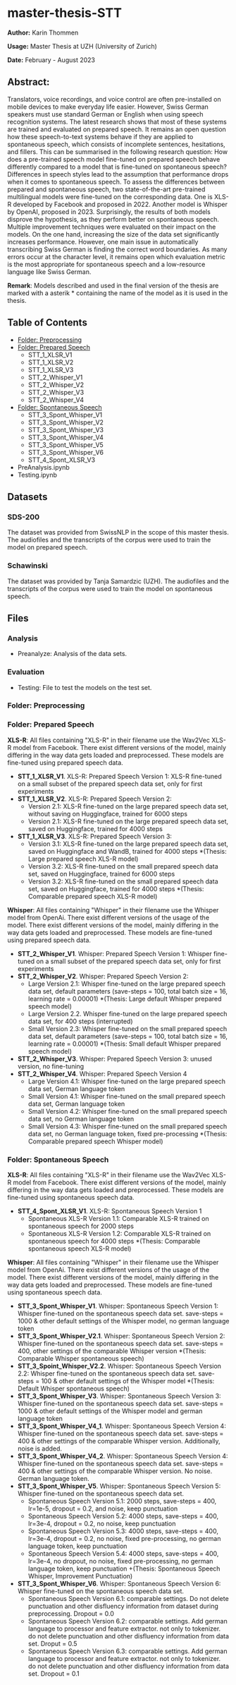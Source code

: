 # master-thesis-STT
**Author:** Karin Thommen 

**Usage:** Master Thesis at UZH (University of Zurich) 

**Date:** February - August 2023

## Abstract: 
Translators, voice recordings, and voice control are often pre-installed on mobile devices to make everyday life easier. However, Swiss German speakers must use standard German or English when using speech recognition systems. The latest research shows that most of these systems are trained and evaluated on prepared speech. It remains an open question how these speech-to-text systems behave if they are applied to spontaneous speech, which consists of incomplete sentences, hesitations, and fillers. This can be summarised in the following research question: How does a pre-trained speech model fine-tuned on prepared speech behave differently compared to a model that is fine-tuned on spontaneous speech? Differences in speech styles lead to the assumption that performance drops when it comes to spontaneous speech. To assess the differences between prepared and spontaneous speech, two state-of-the-art pre-trained multilingual models were fine-tuned on the corresponding data. One is XLS-R developed by Facebook and proposed
in 2022. Another model is Whisper by OpenAI, proposed in 2023. Surprisingly, the results of both models disprove the hypothesis, as they perform better on spontaneous speech. Multiple improvement techniques were evaluated on their impact on the models. On the one hand, increasing the size of the data set significantly increases performance. However, one main issue in automatically transcribing Swiss German is finding the correct word boundaries. As many errors occur at the character level, it remains open which evaluation metric is the most appropriate for spontaneous speech and a low-resource language like Swiss German.

**Remark**: Models described and used in the final version of the thesis are marked with a asterik * containing the name of the model as it is used in the thesis. 

## Table of Contents
  * [Folder: Preprocessing](#folder-preprocessing)
  * [Folder: Prepared Speech](#folder-prepared-speech)
    + STT_1_XLSR_V1
    + STT_1_XLSR_V2
    + STT_1_XLSR_V3
    + STT_2_Whisper_V1
    + STT_2_Whisper_V2
    + STT_2_Whisper_V3
    + STT_2_Whisper_V4
  * [Folder: Spontaneous Speech](#folder-spontaneous-speech)
    + STT_3_Spont_Whisper_V1
    + STT_3_Spont_Whisper_V2
    + STT_3_Spont_Whisper_V3
    + STT_3_Spont_Whisper_V4
    + STT_3_Spont_Whisper_V5
    + STT_3_Spont_Whisper_V6
    + STT_4_Spont_XLSR_V3
  * PreAnalysis.ipynb
  * Testing.ipynb


## Datasets
### SDS-200 
The dataset was provided from SwissNLP in the scope of this master thesis. The audiofiles and the transcripts of the corpus were used to train the model on prepared speech. 

### Schawinski
The dataset was provided by Tanja Samardzic (UZH). The audiofiles and the transcripts of the corpus were used to train the model on spontaneous speech. 

## Files 
### Analysis
* Preanalyze: Analysis of the data sets.

### Evaluation
* Testing: File to test the models on the test set.

### Folder: Preprocessing


### Folder: Prepared Speech
**XLS-R**: All files containing "XLS-R" in their filename use the Wav2Vec XLS-R model from Facebook. There exist different versions of the model, mainly differing in the way data gets loaded and preprocessed. These models are fine-tuned using prepared speech data. 
* **STT_1_XLSR_V1**. XLS-R: Prepared Speech Version 1: XLS-R fine-tuned on a small subset of the prepared speech data set, only for first experiments
* **STT_1_XLSR_V2**. XLS-R: Prepared Speech Version 2: 
  + Version 2.1: XLS-R fine-tuned on the large prepared speech data set, without saving on Huggingface, trained for 6000 steps 
   + Version 2.1: XLS-R fine-tuned on the large prepared speech data set, saved on Huggingface, trained for 4000 steps 
* **STT_1_XLSR_V3**. XLS-R: Prepared Speech Version 3: 
  + Version 3.1: XLS-R fine-tuned on the large prepared speech data set, saved on Huggingface and WandB, trained for 4000 steps *(Thesis: Large prepared speech XLS-R model)
  + Version 3.2: XLS-R fine-tuned on the small prepared speech data set, saved on Huggingface, trained for 6000 steps
  + Version 3.2: XLS-R fine-tuned on the small prepared speech data set, saved on Huggingface, trained for 4000 steps *(Thesis: Comparable prepared speech XLS-R model)

**Whisper**: All files containing "Whisper" in their filename use the Whisper model from OpenAi. 
There exist different versions of the usage of the model. There exist different versions of the model, mainly differing in the way data gets loaded and preprocessed. These models are fine-tuned using prepared speech data. 

* **STT_2_Whisper_V1**. Whisper: Prepared Speech Version 1: Whisper fine-tuned on a small subset of the prepared
speech data set, only for first experiments
* **STT_2_Whisper_V2**. Whisper: Prepared Speech Version 2:
  + Large Version 2.1: Whisper fine-tuned on the large prepared speech data set, default parameters (save-steps = 100, total batch size = 16, learning rate = 0.00001) *(Thesis: Large default Whisper prepared speech model)
  + Large Version 2.2. Whisper fine-tuned on the large prepared speech data set, for 400 steps (interrupted)
  + Small Version 2.3: Whisper fine-tuned on the small prepared speech data set, default parameters (save-steps = 100, total batch size = 16, learning rate = 0.00001) *(Thesis: Small default Whisper prepared speech model)
* **STT_2_Whisper_V3**. Whisper: Prepared Speech Version 3: unused version, no fine-tuning
* **STT_2_Whisper_V4**. Whisper: Prepared Speech Version 4
  + Large Version 4.1: Whisper fine-tuned on the large prepared speech data set, German language token
  + Small Version 4.1: Whisper fine-tuned on the small prepared speech data set, German language token 
  + Small Version 4.2: Whisper fine-tuned on the small prepared speech data set, no German language token
  + Small Version 4.3: Whisper fine-tuned on the small prepared speech data set, no German language token, fixed pre-processing *(Thesis: Comparable prepared speech Whisper model)

### Folder: Spontaneous Speech
**XLS-R**: All files containing "XLS-R" in their filename use the Wav2Vec XLS-R model from Facebook. There exist different versions of the model, mainly differing in the way data gets loaded and preprocessed. These models are fine-tuned using spontaneous speech data. 

* **STT_4_Spont_XLSR_V1**. XLS-R: Spontaneous Speech Version 1
  + Spontaneous XLS-R Version 1.1: Comparable XLS-R trained on spontaneous speech for 2000 steps  
  + Spontaneous XLS-R Version 1.2: Comparable XLS-R trained on spontaneous speech for 4000 steps  *(Thesis: Comparable spontaneous speech XLS-R model)

**Whisper**: All files containing "Whisper" in their filename use the Whisper model from OpenAi. 
There exist different versions of the usage of the model. There exist different versions of the model, mainly differing in the way data gets loaded and preprocessed. These models are fine-tuned using spontaneous speech data. 
*  **STT_3_Spont_Whisper_V1**. Whisper: Spontaneous Speech Version 1: Whisper fine-tuned on the spontaneous speech data set. save-steps = 1000 & other default settings of the Whisper model, no german language token
*  **STT_3_Spont_Whisper_V2.1**. Whisper: Spontaneous Speech Version 2: Whisper fine-tuned on the spontaneous speech data set. save-steps = 400, other settings of the comparable Whisper version *(Thesis: Comparable Whisper spontaneous speech)
* **STT_3_Spoint_Whisper_V2.2**. Whisper: Spontaneous Speech Version 2.2: Whisper fine-tuned on the spontaneous speech data set. save-steps = 100 & other default settings of the Whisper model *(Thesis: Default Whisper spontaneous speech)
* **STT_3_Spont_Whisper_V3**. Whisper: Spontaneous Speech Version 3: Whisper fine-tuned on the spontaneous speech data set. save-steps = 1000 & other default settings of the Whisper model and german language token 
* **STT_3_Spont_Whisper_V4_1**. Whisper: Spontaneous Speech Version 4: Whisper fine-tuned on the spontaneous speech data set. save-steps = 400 & other settings of the comparable Whisper version. Additionally, noise is added. 
* **STT_3_Spont_Whisper_V4_2**. Whisper: Spontaneous Speech Version 4: Whisper fine-tuned on the spontaneous speech data set. save-steps = 400 & other settings of the comparable Whisper version. No noise. German language token.
* **STT_3_Spont_Whisper_V5**. Whisper: Spontaneous Speech Version 5: Whisper fine-tuned on the spontaneous speech data set. 
  + Spontaneous Speech Version 5.1: 2000 steps, save-steps = 400, lr=1e-5, dropout = 0.2, and noise, keep punctuation
  + Spontaneous Speech Version 5.2: 4000 steps, save-steps = 400, lr=3e-4, dropout = 0.2, no noise, keep punctuation  
  + Spontaneous Speech Version 5.3: 4000 steps, save-steps = 400, lr=3e-4, dropout = 0.2, no noise, fixed pre-processing, no german language token, keep punctuation 
  + Spontaneous Speech Version 5.4: 4000 steps, save-steps = 400, lr=3e-4, no dropout, no noise, fixed pre-processing, no german language token, keep punctuation +(Thesis: Spontaneous Speech Whisper, Improvement Punctuation)
* **STT_3_Spont_Whisper_V6**. Whisper: Spontaneous Speech Version 6: Whisper fine-tuned on the spontaneous speech data set. 
  + Spontaneous Speech Version 6.1: comparable settings. Do not delete punctuation and other disfluency information from dataset during preprocessing. Dropout = 0.0 
  + Spontaneous Speech Version 6.2: comparable settings. Add german language to processor and feature extractor. not only to tokenizer. do not delete punctuation and other disfluency information from data set. Droput = 0.5
  + Spontaneous Speech Version 6.3: comparable settings. Add german language to processor and feature extractor. not only to tokenizer. do not delete punctuation and other disfluency information from data set. Dropout = 0.1 			